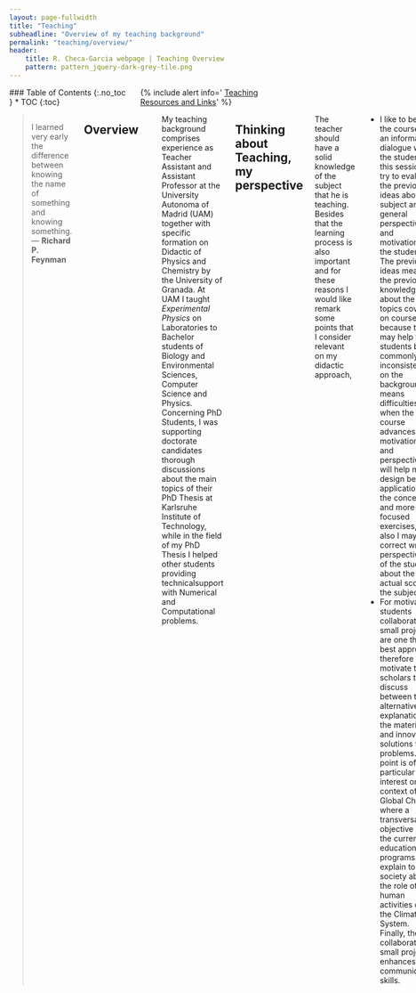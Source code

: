 ```yaml
---
layout: page-fullwidth
title: "Teaching"
subheadline: "Overview of my teaching background"
permalink: "teaching/overview/"
header:
    title: R. Checa-Garcia webpage | Teaching Overview
    pattern: pattern_jquery-dark-grey-tile.png
---
```


<div class="row">
<div class="medium-4 medium-push-8 columns" markdown="1">
<div class="panel radius" markdown="1">
### Table of Contents
{:.no_toc }
*  TOC
{:toc}
</div>

<div class="panel radius" markdown="1">
  {% include alert info=' <a href="teaching/resources/">Teaching Resources and Links</a>' %}
  </div>
  
</div><!-- /.medium-4.columns -->

<div class="medium-8 medium-pull-4 columns" markdown="1">



> I learned very early the difference between knowing the name of something and knowing something. ― **Richard P. Feynman**

## Overview
---

My teaching background comprises experience as Teacher Assistant and Assistant Professor at the University Autonoma of Madrid (UAM) together with specific formation on Didactic of Physics and Chemistry by the University of Granada. At UAM I taught *Experimental Physics* on Laboratories to Bachelor students of Biology and Environmental Sciences, Computer Science and Physics. Concerning PhD Students, I was supporting doctorate candidates thorough discussions about the main topics of their PhD Thesis at Karlsruhe Institute of Technology, while in the field of my PhD Thesis I helped other students providing technicalsupport with Numerical and Computational problems.

## Thinking about Teaching, my perspective

The teacher should have a solid knowledge of the subject that he is teaching. Besides that the learning process is also important and for these reasons I would like remark some points that I consider relevant on my didactic approach,
	
- I like to begin the course with an informal dialogue with the students, in this session I try to evaluate the previous ideas about the subject and the general perspectives and motivations of the students. The previous ideas means the previous knowledge about the topics covered on course, because they may help to the students but commonly the inconsistencies on the background means difficulties when the course advances. The motivations and perspectives will help me to design better applications of the concepts and more focused exercises, but also I may correct wrong perspectives of the students about the actual scope of the subject.
- For motivated students collaborative small projects are one the best approach, therefore I motivate to the scholars to discuss between them alternative explanation of the material and innovative solutions to the problems. This point is of particular interest on the context of Global Change, where a transversal objective of the current education programs is explain to the society about the role of human activities on the Climatic System. Finally, the collaborative small project enhances the communicative skills.
		


<small markdown="1">[Up to table of contents](#toc)</small>
{: .text-right }

---

</div><!-- /.medium-8.columns -->
</div><!-- /.row -->



